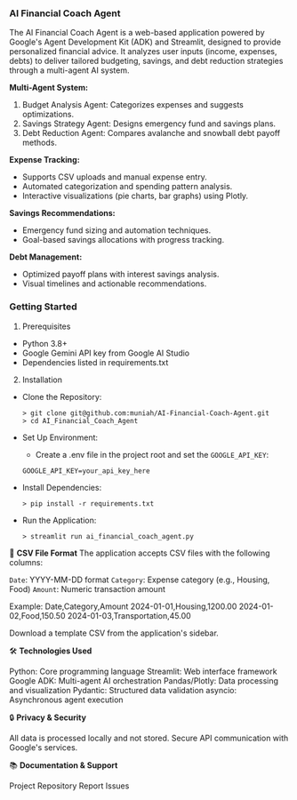 ### AI Financial Coach Agent

The AI Financial Coach Agent is a web-based application powered by Google's Agent Development Kit (ADK) and Streamlit, designed to provide personalized financial advice. It analyzes user inputs (income, expenses, debts) to deliver tailored budgeting, savings, and debt reduction strategies through a multi-agent AI system.


**Multi-Agent System:**

1. Budget Analysis Agent: Categorizes expenses and suggests optimizations.
2. Savings Strategy Agent: Designs emergency fund and savings plans.
3. Debt Reduction Agent: Compares avalanche and snowball debt payoff methods.


**Expense Tracking:**

* Supports CSV uploads and manual expense entry.
* Automated categorization and spending pattern analysis.
* Interactive visualizations (pie charts, bar graphs) using Plotly.


**Savings Recommendations:**

- Emergency fund sizing and automation techniques.
- Goal-based savings allocations with progress tracking.


**Debt Management:**

- Optimized payoff plans with interest savings analysis.
- Visual timelines and actionable recommendations.



### Getting Started

1. Prerequisites

- Python 3.8+
- Google Gemini API key from Google AI Studio
- Dependencies listed in requirements.txt

2. Installation

- Clone the Repository:
  ```
  > git clone git@github.com:muniah/AI-Financial-Coach-Agent.git
  > cd AI_Financial_Coach_Agent
  ```


- Set Up Environment:
    - Create a .env file in the project root and set the `GOOGLE_API_KEY`:
    ```
    GOOGLE_API_KEY=your_api_key_here
    ```


- Install Dependencies:
  ```
  > pip install -r requirements.txt
  ```

- Run the Application:
  ```
  > streamlit run ai_financial_coach_agent.py
  ```



📄 **CSV File Format**
The application accepts CSV files with the following columns:

`Date`: YYYY-MM-DD format
`Category`: Expense category (e.g., Housing, Food)
`Amount`: Numeric transaction amount

Example:
Date,Category,Amount
2024-01-01,Housing,1200.00
2024-01-02,Food,150.50
2024-01-03,Transportation,45.00

Download a template CSV from the application's sidebar.

🛠️ **Technologies Used**

Python: Core programming language
Streamlit: Web interface framework
Google ADK: Multi-agent AI orchestration
Pandas/Plotly: Data processing and visualization
Pydantic: Structured data validation
asyncio: Asynchronous agent execution

🔒 **Privacy & Security**

All data is processed locally and not stored.
Secure API communication with Google's services.

📚 **Documentation & Support**

Project Repository
Report Issues
